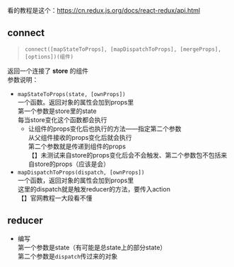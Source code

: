 看的教程是这个：https://cn.redux.js.org/docs/react-redux/api.html


## connect
> `connect([mapStateToProps], [mapDispatchToProps], [mergeProps], [options])(组件)`

返回一个连接了 **store** 的组件  
参数说明：
- `mapStateToProps(state, [ownProps])`  
  一个函数。返回对象的属性会加到props里  
  第一个参数是store里的state  
  每当store变化这个函数都会执行
  - 让组件的props变化后也执行的方法——指定第二个参数  
    从父组件接收的props变化后就会执行  
    第二个参数就是传递到组件的props  
    【】未测试来自store的props变化后会不会触发、第二个参数包不包括来自store的props（应该是会）
- `mapDispatchToProps(dispatch, [ownProps])`  
  一个函数，返回对象的属性会加到props里  
  这里的dispatch就是触发reducer的方法，要传入action  
  【】官网教程一大段看不懂
  

## reducer
- 编写  
  第一个参数是state（有可能是总state上的部分state）  
  第二个参数是`dispatch`传过来的对象
